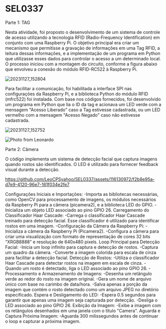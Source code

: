 # SEL0337

Parte 1: TAG

Nesta atividade, foi proposto o desenvolvimento de um sistema de controle de acesso utilizando a tecnologia RFID (Radio-Frequency Identification) em conjunto com uma Raspberry Pi. O objetivo principal era criar um mecanismo que permitisse a gravação de informações em uma Tag RFID, a leitura dessas informações, e a implementação de um programa em Python que utilizasse esses dados para controlar o acesso a um determinado local. O processo iniciou com a montagem do circuito, conforme a figura abaixo que envolveu a conexão do módulo RFID-RC522 à Raspberry Pi. 

![20231127_152804](https://github.com/LeoCPSyahoo/SEL0337/assets/116130972/319dfda8-c71d-4dda-be9b-c8734c1bc289)

Para facilitar a comunicação, foi habilitada a interface SPI nas configurações da Raspberry Pi, e a biblioteca Python do módulo RFID (mfrc522) foi instalada. Com base nos códigos fornecidos, foi desenvolvido um programa em Python que lia o ID da tag e acionava um LED verde com a mensagem "Acesso Liberado" caso a Tag estivesse cadastrada, ou um LED vermelho com a mensagem "Acesso Negado" caso não estivesse cadastrada.

![20231127_152752](https://github.com/LeoCPSyahoo/SEL0337/assets/116130972/1f3f52dc-3195-4389-b9d6-ec174e2e30e4)

![Photo from Leonardo](https://github.com/LeoCPSyahoo/SEL0337/assets/116130972/159a9391-ea9e-4676-a3aa-4f3956e0fa19)

Parte 2: Câmera

O código implementa um sistema de detecção facial que captura imagens quando rostos são identificados. O LED é utilizado para fornecer feedback visual durante a detecção.

https://github.com/LeoCPSyahoo/SEL0337/assets/116130972/f2b8e95a-d7e9-4120-96e7-161f034e2fe7

Configurações Iniciais e Importações:
-Importa as bibliotecas necessárias, como OpenCV para processamento de imagens, os módulos necessários da Raspberry Pi para a câmera (picamera2), e a biblioteca LED do GPIO.
-Inicializa um objeto LED associado ao pino GPIO 26.
Carregamento do Classificador Haar Cascade:
-Carrega o classificador Haar Cascade treinado para detecção facial. Esse classificador é utilizado para identificar rostos em uma imagem.
-Configuração da Câmera da Raspberry Pi:
-Inicializa a câmera da Raspberry Pi (Picamera2).
-Configura a câmera para criar uma visualização com formato de representação de cores 32 bits “XRGB8888” e resolução de 640x480 pixels.
Loop Principal para Detecção Facial:
-Inicia um loop infinito para captura e detecção de rostos.
-Captura um quadro da câmera.
-Converte a imagem colorida para escala de cinza para facilitar a detecção facial.
Detecção de Rostos:
-Utiliza o classificador Haar Cascade para detectar rostos na imagem em escala de cinza.
-Quando um rosto é detectado, liga o LED associado ao pino GPIO 26.
-Processamento e Armazenamento de Imagens:
-Desenha um retângulo verde ao redor do rosto na imagem original.
-Gera um nome de arquivo único com base no carimbo de data/hora.
-Salva apenas a porção da imagem que contém o rosto detectado como um arquivo JPEG no diretório especificado.
Espera e Desligamento do LED:
-Espera 0.5 segundos para garantir que apenas uma imagem seja capturada por detecção.
-Desliga o LED associado ao pino GPIO 26.
Exibição da Imagem:
-Exibe a imagem com os retângulos desenhados em uma janela com o título "Camera".
Aguarda e Captura Próxima Imagem:
-Aguarda 300 milissegundos antes de continuar o loop e capturar a próxima imagem.

